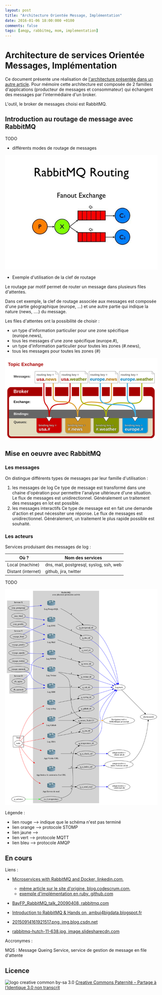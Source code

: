 ```yaml
---
layout: post
title: "Architecture Orientée Message, Implémentation"
date: 2016-01-06 18:00:000 +0100
comments: false
tags: [amqp, rabbitmq, mom, implementation]
---
```


# Architecture de services Orientée Messages, Implémentation

Ce document présente une réalisation de [l'architecture présentée dans un autre article](/2015/12/amqp-mqs-specification/).
Pour mémoire cette architecture est composée de 2 familles d'applications (producteur de messages et consommateur) qui échangent des messages par l'intermédiaire d'un broker. 

L'outil, le broker de messages choisi est RabbitMQ.

## Introduction au routage de message avec RabbitMQ

TODO

* différents modes de routage de messages

![exemple 1](/assets/files/2016/01/rabbitmq-hutch-11-638.jpg)

* Exemple d'utilisation de la clef de routage

Le routage par motif permet de router un message dans plusieurs files d'attentes.

Dans cet exemple, la clef de routage associée aux messages est composée d'une partie géographique (europe, ...) et une autre partie qui indique la nature (news, ....) du message.

Les files d'attentes ont la possibilité de choisir :

* un type d'information particulier pour une zone spécifique (europe.news),
* tous les messages d'une zone spécifique (europe.#),
* un type d'information particulier pour toutes les zones (#.news),
* tous les messages pour toutes les zones (#)

![exemple 2](/assets/files/2016/01/20150914161921517.png)

## Mise en oeuvre avec RabbitMQ

### Les messages

On distingue différents types de messages par leur famille d'utilisation :

1. les messages de log
	Ce type de message est transformé dans une chaine d'opération pour permettre l'analyse ultérieure d'une situation.
	Le flux de messages est unidirectionnel.
	Généralement un traitement des messages en lot est possible.
1. les messages interactifs
	Ce type de message est en fait une demande d'action et peut nécessiter une réponse.
	Le flux de messages est unidirectionnel.
	Généralement, un traitement le plus rapide possible est souhaité.

### Les acteurs

Services produisant des messages de log :

|Où ?              |Nom des services                         |
|------------------|-----------------------------------------|
|Local (machine)   |dns, mail, postgresql, syslog, ssh, web  |
|Distant (internet)|github, jira, twitter                    |



TODO

![schéma d'implémentation](/assets/files/2016/01/mqs-impl.png)

Légende :


* lien rouge --> indique que le schéma n'est pas terminé
* lien orange --> protocole STOMP
* lien jaune -->
* lien vert --> protocole MQTT
* lien bleu --> protocole AMQP

## En cours

Liens :
 
 * [Microservices with RabbitMQ and Docker, linkedin.com](https://www.linkedin.com/pulse/microservices-rabbitmq-docker-jairo-diaz),
 
	*  [même article sur le site d'origine, blog.codescrum.com](http://blog.codescrum.com/2014/12/16/Microservices_with_RabbitMQ_and_Docker/),
	* [exemple d'implémentation en ruby, github.com](https://github.com/codescrum/microservice-tests-01)
*  [BayFP_RabbitMQ_talk_20090408, rabbitmq.com](http://www.rabbitmq.com/resources/BayFP_RabbitMQ_talk_20090408.pdf)
*  [Introduction to RabbitMQ & Hands on, ambuj4bigdata.blogspot.fr](http://ambuj4bigdata.blogspot.fr/2015/02/introduction-to-rabbitmq-hands-on.html)
* [20150914161921517.png, img.blog.csdn.net](http://img.blog.csdn.net/20150914161921517)
 *  [rabbitmq-hutch-11-638.jpg, image.slidesharecdn.com](http://images.google.fr/imgres?imgurl=http%3A%2F%2Fimage.slidesharecdn.com%2Frabbitmqandhutch-130813050114-phpapp01%2F95%2Frabbitmq-hutch-11-638.jpg)

Accronymes : 

MQS : Message Queing Service, service de gestion de message en file d'attente

## Licence

![logo creative common by-sa 3.0](http://i.creativecommons.org/l/by-sa/3.0/88x31.png)
[Creative Commons Paternité – Partage à l’Identique 3.0 non transcrit](http://creativecommons.org/licenses/by-sa/3.0/)
